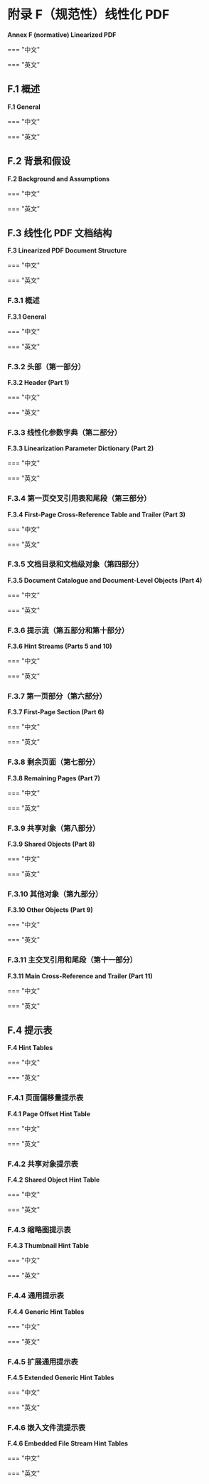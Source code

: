 #  附录 F（规范性）线性化 PDF

**Annex F (normative) Linearized PDF**

=== "中文"

=== "英文"

## F.1 概述

**F.1 General**

=== "中文"

=== "英文"


## F.2 背景和假设

**F.2 Background and Assumptions**

=== "中文"

=== "英文"


## F.3 线性化 PDF 文档结构

**F.3 Linearized PDF Document Structure**

=== "中文"

=== "英文"


### F.3.1 概述

**F.3.1 General**

=== "中文"

=== "英文"


### F.3.2 头部（第一部分）

**F.3.2 Header (Part 1)**

=== "中文"

=== "英文"


### F.3.3 线性化参数字典（第二部分）

**F.3.3 Linearization Parameter Dictionary (Part 2)**

=== "中文"

=== "英文"


### F.3.4 第一页交叉引用表和尾段（第三部分）

**F.3.4 First-Page Cross-Reference Table and Trailer (Part 3)**

=== "中文"

=== "英文"


### F.3.5 文档目录和文档级对象（第四部分）

**F.3.5 Document Catalogue and Document-Level Objects (Part 4)**

=== "中文"

=== "英文"


### F.3.6 提示流（第五部分和第十部分）

**F.3.6 Hint Streams (Parts 5 and 10)**

=== "中文"

=== "英文"


### F.3.7 第一页部分（第六部分）

**F.3.7 First-Page Section (Part 6)**

=== "中文"

=== "英文"


### F.3.8 剩余页面（第七部分）

**F.3.8 Remaining Pages (Part 7)**

=== "中文"

=== "英文"


### F.3.9 共享对象（第八部分）

**F.3.9 Shared Objects (Part 8)**

=== "中文"

=== "英文"


### F.3.10 其他对象（第九部分）

**F.3.10 Other Objects (Part 9)**

=== "中文"

=== "英文"


### F.3.11 主交叉引用和尾段（第十一部分）

**F.3.11 Main Cross-Reference and Trailer (Part 11)**

=== "中文"

=== "英文"


## F.4 提示表

**F.4 Hint Tables**

=== "中文"

=== "英文"


### F.4.1 页面偏移量提示表

**F.4.1 Page Offset Hint Table**

=== "中文"

=== "英文"


### F.4.2 共享对象提示表

**F.4.2 Shared Object Hint Table**

=== "中文"

=== "英文"


### F.4.3 缩略图提示表

**F.4.3 Thumbnail Hint Table**

=== "中文"

=== "英文"


### F.4.4 通用提示表

**F.4.4 Generic Hint Tables**

=== "中文"

=== "英文"


### F.4.5 扩展通用提示表

**F.4.5 Extended Generic Hint Tables**

=== "中文"

=== "英文"


### F.4.6 嵌入文件流提示表

**F.4.6 Embedded File Stream Hint Tables**

=== "中文"

=== "英文"